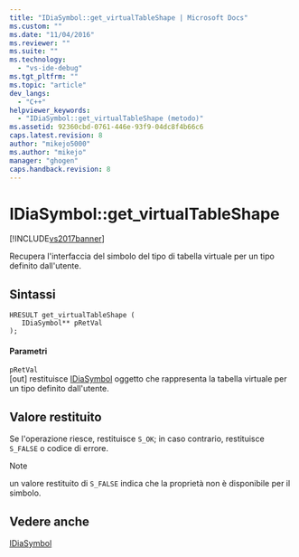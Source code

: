 ```yaml
---
title: "IDiaSymbol::get_virtualTableShape | Microsoft Docs"
ms.custom: ""
ms.date: "11/04/2016"
ms.reviewer: ""
ms.suite: ""
ms.technology: 
  - "vs-ide-debug"
ms.tgt_pltfrm: ""
ms.topic: "article"
dev_langs: 
  - "C++"
helpviewer_keywords: 
  - "IDiaSymbol::get_virtualTableShape (metodo)"
ms.assetid: 92360cbd-0761-446e-93f9-04dc8f4b66c6
caps.latest.revision: 8
author: "mikejo5000"
ms.author: "mikejo"
manager: "ghogen"
caps.handback.revision: 8
---
```

# IDiaSymbol::get_virtualTableShape
[!INCLUDE[vs2017banner](../../code-quality/includes/vs2017banner.md)]

Recupera l'interfaccia del simbolo del tipo di tabella virtuale per un tipo definito dall'utente.  
  
## Sintassi  
  
```cpp#  
HRESULT get_virtualTableShape (   
   IDiaSymbol** pRetVal  
);  
```  
  
#### Parametri  
 `pRetVal`  
 \[out\]  restituisce [IDiaSymbol](../../debugger/debug-interface-access/idiasymbol.md) oggetto che rappresenta la tabella virtuale per un tipo definito dall'utente.  
  
## Valore restituito  
 Se l'operazione riesce, restituisce `S_OK`; in caso contrario, restituisce  `S_FALSE` o codice di errore.  
  
> [!NOTE]
>  un valore restituito di `S_FALSE` indica che la proprietà non è disponibile per il simbolo.  
  
## Vedere anche  
 [IDiaSymbol](../../debugger/debug-interface-access/idiasymbol.md)